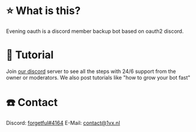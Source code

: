# ⭐ What is this?
Evening oauth is a discord member backup bot based on oauth2 discord.

# 📱 Tutorial
Join [our discord](https://discord.gg/oauth2) server to see all the steps with 24/6 support from the owner or moderators. We also post tutorials like "how to grow your bot fast"

# ☎️ Contact
Discord: [forgetful#4164](https://discord.com/users/312390329900990465)
E-Mail: [contact@1vx.nl](mailto:contact@1vx.nl)
